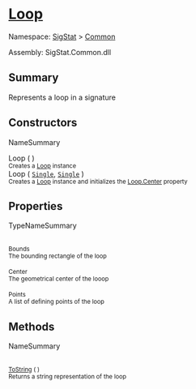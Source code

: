 # [Loop](./Loop.md)

Namespace: [SigStat]() > [Common](./README.md)

Assembly: SigStat.Common.dll

## Summary
Represents a loop in a signature

## Constructors

NameSummary

Loop (  )<br><sub>Creates a [Loop](https://github.com/hargitomi97/sigstat/blob/master/docs/md/SigStat/Common/Loop.md) instance</sub><br>
Loop ( [`Single`](https://docs.microsoft.com/en-us/dotnet/api/System.Single), [`Single`](https://docs.microsoft.com/en-us/dotnet/api/System.Single) )<br><sub>Creates a [Loop](https://github.com/hargitomi97/sigstat/blob/master/docs/md/SigStat/Common/Loop.md) instance and initializes the [Loop.Center](https://github.com/hargitomi97/sigstat/blob/master/docs/md/SigStat/Common/Loop.md) property</sub><br>


## Properties

TypeNameSummary

<br><sub>Bounds</sub><br><sub>The bounding rectangle of the loop</sub><br>
<br><sub>Center</sub><br><sub>The geometrical center of the looop</sub><br>
<br><sub>Points</sub><br><sub>A list of defining points of the loop</sub><br>


## Methods

NameSummary

<br><sub>[ToString](./Methods/Loop-100663342.md) (  )</sub><br><sub>Returns a string representation of the loop</sub><br>


